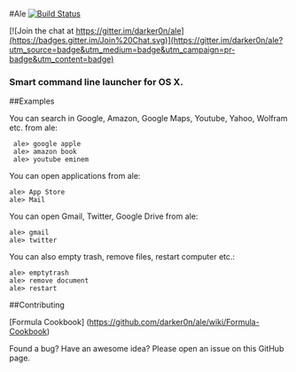 #Ale [![Build Status](https://travis-ci.org/darker0n/ale.svg?branch=testing_and_install)](https://travis-ci.org/darker0n/ale)

[![Join the chat at https://gitter.im/darker0n/ale](https://badges.gitter.im/Join%20Chat.svg)](https://gitter.im/darker0n/ale?utm_source=badge&utm_medium=badge&utm_campaign=pr-badge&utm_content=badge)
<h3>Smart command line launcher for OS X.</h3>

##Examples

You can search in Google, Amazon, Google Maps, Youtube, Yahoo, Wolfram etc. from ale:

     ale> google apple
     ale> amazon book
     ale> youtube eminem
     
You can open applications from ale:

    ale> App Store
    ale> Mail
    
You can open Gmail, Twitter, Google Drive from ale:

    ale> gmail
    ale> twitter
    
You can also empty trash, remove files, restart computer etc.:
    
    ale> emptytrash
    ale> remove document
    ale> restart
    
##Contributing
 
[Formula Cookbook] (https://github.com/darker0n/ale/wiki/Formula-Cookbook)
 
Found a bug? Have an awesome idea? Please open an issue on this GitHub page.
